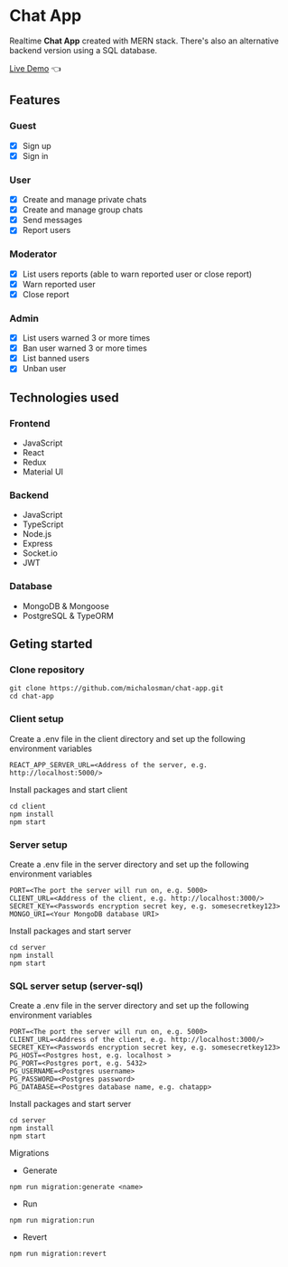 # Chat App

Realtime **Chat App** created with MERN stack. There's also an alternative backend version using a SQL database.

[Live Demo](https://chat-app-mern-mo.netlify.app/) :point_left:

## Features

### Guest

- [x] Sign up
- [x] Sign in

### User

- [x] Create and manage private chats
- [x] Create and manage group chats
- [x] Send messages
- [x] Report users

### Moderator

- [x] List users reports (able to warn reported user or close report)
- [x] Warn reported user
- [x] Close report

### Admin

- [x] List users warned 3 or more times
- [x] Ban user warned 3 or more times
- [x] List banned users
- [x] Unban user

## Technologies used

### Frontend

- JavaScript
- React
- Redux
- Material UI

### Backend

- JavaScript
- TypeScript
- Node.js
- Express
- Socket.io
- JWT

### Database

- MongoDB & Mongoose
- PostgreSQL & TypeORM

## Geting started

### Clone repository

```
git clone https://github.com/michalosman/chat-app.git
cd chat-app
```

### Client setup

Create a .env file in the client directory and set up the following environment variables

```
REACT_APP_SERVER_URL=<Address of the server, e.g. http://localhost:5000/>
```

Install packages and start client

```
cd client
npm install
npm start
```

### Server setup

Create a .env file in the server directory and set up the following environment variables

```
PORT=<The port the server will run on, e.g. 5000>
CLIENT_URL=<Address of the client, e.g. http://localhost:3000/>
SECRET_KEY=<Passwords encryption secret key, e.g. somesecretkey123>
MONGO_URI=<Your MongoDB database URI>
```

Install packages and start server

```
cd server
npm install
npm start
```

### SQL server setup (server-sql)

Create a .env file in the server directory and set up the following environment variables

```
PORT=<The port the server will run on, e.g. 5000>
CLIENT_URL=<Address of the client, e.g. http://localhost:3000/>
SECRET_KEY=<Passwords encryption secret key, e.g. somesecretkey123>
PG_HOST=<Postgres host, e.g. localhost >
PG_PORT=<Postgres port, e.g. 5432>
PG_USERNAME=<Postgres username>
PG_PASSWORD=<Postgres password>
PG_DATABASE=<Postgres database name, e.g. chatapp>
```

Install packages and start server

```
cd server
npm install
npm start
```

Migrations

- Generate

```
npm run migration:generate <name>
```

- Run

```
npm run migration:run
```

- Revert

```
npm run migration:revert
```
